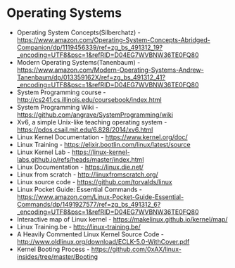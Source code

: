 # Operating Systems
* Operating System Concepts(Silberchatz) - https://www.amazon.com/Operating-System-Concepts-Abridged-Companion/dp/1119456339/ref=zg_bs_491312_19?_encoding=UTF8&psc=1&refRID=D04EG7WVBNW36TE0FQ80  
* Modern Operating Systems(Tanenbaum) - https://www.amazon.com/Modern-Operating-Systems-Andrew-Tanenbaum/dp/013359162X/ref=zg_bs_491312_41?_encoding=UTF8&psc=1&refRID=D04EG7WVBNW36TE0FQ80   
* System Programming course - http://cs241.cs.illinois.edu/coursebook/index.html  
* System Programming Wiki - https://github.com/angrave/SystemProgramming/wiki 
* Xv6, a simple Unix-like teaching operating system - https://pdos.csail.mit.edu/6.828/2014/xv6.html 
* Linux Kernel Documentation - https://www.kernel.org/doc/  
* Linux Training - https://elixir.bootlin.com/linux/latest/source  
* Linux Kernel Lab - https://linux-kernel-labs.github.io/refs/heads/master/index.html  
* Linux Documentation - https://linux.die.net/  
* Linux from scratch - http://linuxfromscratch.org/  
* Linux source code - https://github.com/torvalds/linux  
* Linux Pocket Guide: Essential Commands - https://www.amazon.com/Linux-Pocket-Guide-Essential-Commands/dp/1491927577/ref=zg_bs_491312_6?_encoding=UTF8&psc=1&refRID=D04EG7WVBNW36TE0FQ80  
* Interactive map of Linux kernel -  https://makelinux.github.io/kernel/map/  
* Linux Training.be - http://linux-training.be/  
* A Heavily Commented Linux Kernel Source Code - http://www.oldlinux.org/download/ECLK-5.0-WithCover.pdf
* Kernel Booting Process - https://github.com/0xAX/linux-insides/tree/master/Booting
